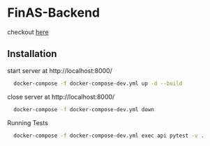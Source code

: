 
# FinAS-Backend

checkout [here](http://localhost:8000)


## Installation

start server at http://localhost:8000/

```bash
  docker-compose -f docker-compose-dev.yml up -d --build
```

close server at http://localhost:8000/

```bash
  docker-compose -f docker-compose-dev.yml down
```

Running Tests

```bash
  docker-compose -f docker-compose-dev.yml exec api pytest -v .
```
